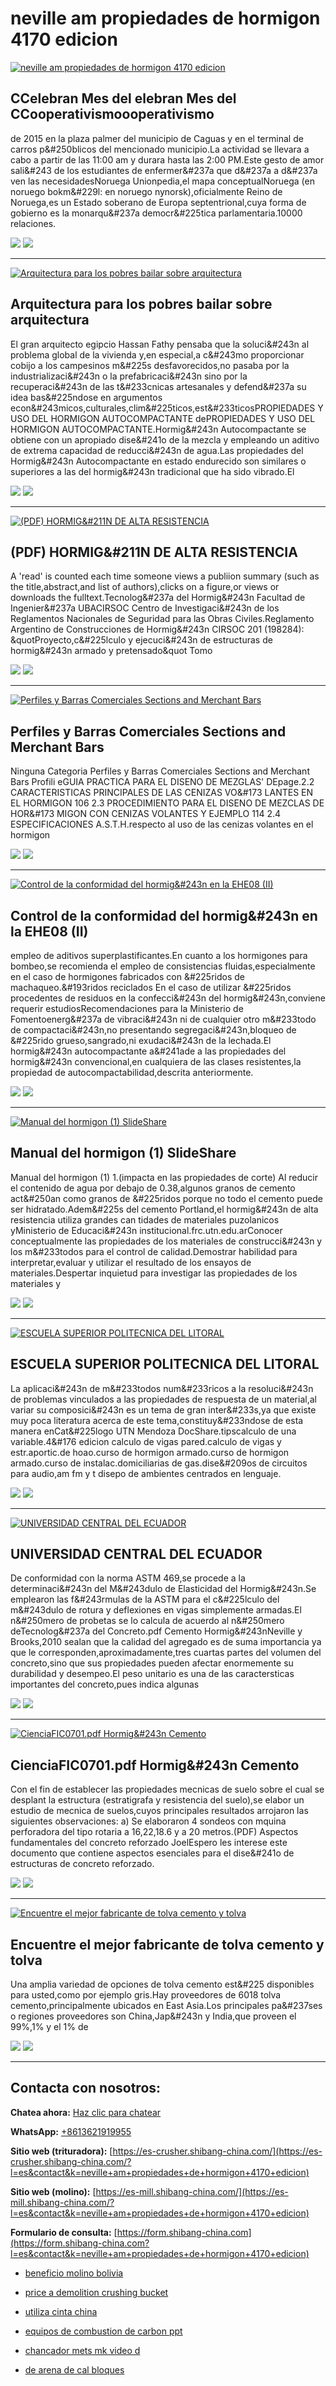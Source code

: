 # neville am propiedades de hormigon 4170 edicion

<a href="https://swt.shibang-china.com/?l=es&img&k=neville+am+propiedades+de+hormigon+4170+edicion" target="_blank">![neville am propiedades de hormigon 4170 edicion](http://static.shibang-china.com/all-800x300/500.jpg)</a>

## CCelebran Mes del elebran Mes del CCooperativismoooperativismo
de 2015 en la plaza palmer del municipio de Caguas y en el terminal de carros p&#250blicos del mencionado municipio.La actividad se llevara a cabo a partir de las 11:00 am y durara hasta las 2:00 PM.Este gesto de amor sali&#243 de los estudiantes de enfermer&#237a que d&#237a a d&#237a ven las necesidadesNoruega Unionpedia,el mapa conceptualNoruega (en noruego bokm&#229l: en noruego nynorsk),oficialmente Reino de Noruega,es un Estado soberano de Europa septentrional,cuya forma de gobierno es la monarqu&#237a democr&#225tica parlamentaria.10000 relaciones.


<a href="https://whatsapp.shibangsoft.com/WhatsApp.php" target="_blank" title="WhatsApp">![](http://static.shibang-china.com/icon/whatsapp.png)</a> <a href="https://swt.shibang-china.com/?l=es&icon&k=neville+am+propiedades+de+hormigon+4170+edicion" target="_blank">![](http://static.shibang-china.com/icon/chat-es.png)</a>

---

<a href="https://swt.shibang-china.com/?l=es&img&k=neville+am+propiedades+de+hormigon+4170+edicion" target="_blank">![Arquitectura para los pobres bailar sobre arquitectura](http://static.shibang-china.com/all-800x300/1047.jpg)</a>

## Arquitectura para los pobres bailar sobre arquitectura
El gran arquitecto egipcio Hassan Fathy pensaba que la soluci&#243n al problema global de la vivienda y,en especial,a c&#243mo proporcionar cobijo a los campesinos m&#225s desfavorecidos,no pasaba por la industrializaci&#243n o la prefabricaci&#243n sino por la recuperaci&#243n de las t&#233cnicas artesanales y defend&#237a su idea bas&#225ndose en argumentos econ&#243micos,culturales,clim&#225ticos,est&#233ticosPROPIEDADES Y USO DEL HORMIGON AUTOCOMPACTANTE dePROPIEDADES Y USO DEL HORMIGON AUTOCOMPACTANTE.Hormig&#243n Autocompactante se obtiene con un apropiado dise&#241o de la mezcla y empleando un aditivo de extrema capacidad de reducci&#243n de agua.Las propiedades del Hormig&#243n Autocompactante en estado endurecido son similares o superiores a las del hormig&#243n tradicional que ha sido vibrado.El


<a href="https://whatsapp.shibangsoft.com/WhatsApp.php" target="_blank" title="WhatsApp">![](http://static.shibang-china.com/icon/whatsapp.png)</a> <a href="https://swt.shibang-china.com/?l=es&icon&k=neville+am+propiedades+de+hormigon+4170+edicion" target="_blank">![](http://static.shibang-china.com/icon/chat-es.png)</a>

---

<a href="https://swt.shibang-china.com/?l=es&img&k=neville+am+propiedades+de+hormigon+4170+edicion" target="_blank">![(PDF) HORMIG&#211N DE ALTA RESISTENCIA](http://static.shibang-china.com/all-800x300/1353.jpg)</a>

## (PDF) HORMIG&#211N DE ALTA RESISTENCIA
A 'read' is counted each time someone views a publiion summary (such as the title,abstract,and list of authors),clicks on a figure,or views or downloads the fulltext.Tecnolog&#237a del Hormig&#243n Facultad de Ingenier&#237a UBACIRSOC Centro de Investigaci&#243n de los Reglamentos Nacionales de Seguridad para las Obras Civiles.Reglamento Argentino de Construcciones de Hormig&#243n CIRSOC 201 (198284): &quotProyecto,c&#225lculo y ejecuci&#243n de estructuras de hormig&#243n armado y pretensado&quot Tomo


<a href="https://whatsapp.shibangsoft.com/WhatsApp.php" target="_blank" title="WhatsApp">![](http://static.shibang-china.com/icon/whatsapp.png)</a> <a href="https://swt.shibang-china.com/?l=es&icon&k=neville+am+propiedades+de+hormigon+4170+edicion" target="_blank">![](http://static.shibang-china.com/icon/chat-es.png)</a>

---

<a href="https://swt.shibang-china.com/?l=es&img&k=neville+am+propiedades+de+hormigon+4170+edicion" target="_blank">![Perfiles y Barras Comerciales Sections and Merchant Bars](http://static.shibang-china.com/all-800x300/1420.jpg)</a>

## Perfiles y Barras Comerciales Sections and Merchant Bars
Ninguna Categoria Perfiles y Barras Comerciales Sections and Merchant Bars Profili eGUIA PRACTICA PARA EL DISENO DE MEZGLAS' DEpage.2.2 CARACTERISTICAS PRINCIPALES DE LAS CENIZAS VO&#173 LANTES EN EL HORMIGON 106 2.3 PROCEDIMIENTO PARA EL DISENO DE MEZCLAS DE HOR&#173 MIGON CON CENIZAS VOLANTES Y EJEMPLO 114 2.4 ESPECIFICACIONES A.S.T.H.respecto al uso de las cenizas volantes en el hormigon


<a href="https://whatsapp.shibangsoft.com/WhatsApp.php" target="_blank" title="WhatsApp">![](http://static.shibang-china.com/icon/whatsapp.png)</a> <a href="https://swt.shibang-china.com/?l=es&icon&k=neville+am+propiedades+de+hormigon+4170+edicion" target="_blank">![](http://static.shibang-china.com/icon/chat-es.png)</a>

---

<a href="https://swt.shibang-china.com/?l=es&img&k=neville+am+propiedades+de+hormigon+4170+edicion" target="_blank">![Control de la conformidad del hormig&#243n en la EHE08 (II)](http://static.shibang-china.com/all-800x300/196.jpg)</a>

## Control de la conformidad del hormig&#243n en la EHE08 (II)
empleo de aditivos superplastificantes.En cuanto a los hormigones para bombeo,se recomienda el empleo de consistencias fluidas,especialmente en el caso de hormigones fabricados con &#225ridos de machaqueo.&#193ridos reciclados En el caso de utilizar &#225ridos procedentes de residuos en la confecci&#243n del hormig&#243n,conviene requerir estudiosRecomendaciones para la Ministerio de Fomentoenerg&#237a de vibraci&#243n ni de cualquier otro m&#233todo de compactaci&#243n,no presentando segregaci&#243n,bloqueo de &#225rido grueso,sangrado,ni exudaci&#243n de la lechada.El hormig&#243n autocompactante a&#241ade a las propiedades del hormig&#243n convencional,en cualquiera de las clases resistentes,la propiedad de autocompactabilidad,descrita anteriormente.


<a href="https://whatsapp.shibangsoft.com/WhatsApp.php" target="_blank" title="WhatsApp">![](http://static.shibang-china.com/icon/whatsapp.png)</a> <a href="https://swt.shibang-china.com/?l=es&icon&k=neville+am+propiedades+de+hormigon+4170+edicion" target="_blank">![](http://static.shibang-china.com/icon/chat-es.png)</a>

---

<a href="https://swt.shibang-china.com/?l=es&img&k=neville+am+propiedades+de+hormigon+4170+edicion" target="_blank">![Manual del hormigon (1) SlideShare](http://static.shibang-china.com/all-800x300/707.jpg)</a>

## Manual del hormigon (1) SlideShare
Manual del hormigon (1) 1.(impacta en las propiedades de corte) Al reducir el contenido de agua por debajo de 0.38,algunos granos de cemento act&#250an como granos de &#225ridos porque no todo el cemento puede ser hidratado.Adem&#225s del cemento Portland,el hormig&#243n de alta resistencia utiliza grandes can tidades de materiales puzolanicos yMinisterio de Educaci&#243n institucional.frc.utn.edu.arConocer conceptualmente las propiedades de los materiales de construcci&#243n y los m&#233todos para el control de calidad.Demostrar habilidad para interpretar,evaluar y utilizar el resultado de los ensayos de materiales.Despertar inquietud para investigar las propiedades de los materiales y


<a href="https://whatsapp.shibangsoft.com/WhatsApp.php" target="_blank" title="WhatsApp">![](http://static.shibang-china.com/icon/whatsapp.png)</a> <a href="https://swt.shibang-china.com/?l=es&icon&k=neville+am+propiedades+de+hormigon+4170+edicion" target="_blank">![](http://static.shibang-china.com/icon/chat-es.png)</a>

---

<a href="https://swt.shibang-china.com/?l=es&img&k=neville+am+propiedades+de+hormigon+4170+edicion" target="_blank">![ESCUELA SUPERIOR POLITECNICA DEL LITORAL](http://static.shibang-china.com/all-800x300/1069.jpg)</a>

## ESCUELA SUPERIOR POLITECNICA DEL LITORAL
La aplicaci&#243n de m&#233todos num&#233ricos a la resoluci&#243n de problemas vinculados a las propiedades de respuesta de un material,al variar su composici&#243n es un tema de gran inter&#233s,ya que existe muy poca literatura acerca de este tema,constituy&#233ndose de esta manera enCat&#225logo UTN Mendoza DocShare.tipscalculo de una variable.4&#176 edicion calculo de vigas pared.calculo de vigas y estr.aportic.de hoao.curso de hormigon armado.curso de hormigon armado.curso de instalac.domiciliarias de gas.dise&#209os de circuitos para audio,am fm y t disepo de ambientes centrados en lenguaje.


<a href="https://whatsapp.shibangsoft.com/WhatsApp.php" target="_blank" title="WhatsApp">![](http://static.shibang-china.com/icon/whatsapp.png)</a> <a href="https://swt.shibang-china.com/?l=es&icon&k=neville+am+propiedades+de+hormigon+4170+edicion" target="_blank">![](http://static.shibang-china.com/icon/chat-es.png)</a>

---

<a href="https://swt.shibang-china.com/?l=es&img&k=neville+am+propiedades+de+hormigon+4170+edicion" target="_blank">![UNIVERSIDAD CENTRAL DEL ECUADOR](http://static.shibang-china.com/all-800x300/389.jpg)</a>

## UNIVERSIDAD CENTRAL DEL ECUADOR
De conformidad con la norma ASTM 469,se procede a la determinaci&#243n del M&#243dulo de Elasticidad del Hormig&#243n.Se emplearon las f&#243rmulas de la ASTM para el c&#225lculo del m&#243dulo de rotura y deflexiones en vigas simplemente armadas.El n&#250mero de probetas se lo calcula de acuerdo al n&#250mero deTecnolog&#237a del Concreto.pdf Cemento Hormig&#243nNeville y Brooks,2010 sealan que la calidad del agregado es de suma importancia ya que le corresponden,aproximadamente,tres cuartas partes del volumen del concreto,sino que sus propiedades pueden afectar enormemente su durabilidad y desempeo.El peso unitario es una de las caractersticas importantes del concreto,pues indica algunas


<a href="https://whatsapp.shibangsoft.com/WhatsApp.php" target="_blank" title="WhatsApp">![](http://static.shibang-china.com/icon/whatsapp.png)</a> <a href="https://swt.shibang-china.com/?l=es&icon&k=neville+am+propiedades+de+hormigon+4170+edicion" target="_blank">![](http://static.shibang-china.com/icon/chat-es.png)</a>

---

<a href="https://swt.shibang-china.com/?l=es&img&k=neville+am+propiedades+de+hormigon+4170+edicion" target="_blank">![CienciaFIC0701.pdf Hormig&#243n Cemento](http://static.shibang-china.com/all-800x300/716.jpg)</a>

## CienciaFIC0701.pdf Hormig&#243n Cemento
Con el fin de establecer las propiedades mecnicas de suelo sobre el cual se desplant la estructura (estratigrafa y resistencia del suelo),se elabor un estudio de mecnica de suelos,cuyos principales resultados arrojaron las siguientes observaciones: a) Se elaboraron 4 sondeos con mquina perforadora del tipo rotaria a 16,22,18.6 y a 20 metros.(PDF) Aspectos fundamentales del concreto reforzado JoelEspero les interese este documento que contiene aspectos esenciales para el dise&#241o de estructuras de concreto reforzado.


<a href="https://whatsapp.shibangsoft.com/WhatsApp.php" target="_blank" title="WhatsApp">![](http://static.shibang-china.com/icon/whatsapp.png)</a> <a href="https://swt.shibang-china.com/?l=es&icon&k=neville+am+propiedades+de+hormigon+4170+edicion" target="_blank">![](http://static.shibang-china.com/icon/chat-es.png)</a>

---

<a href="https://swt.shibang-china.com/?l=es&img&k=neville+am+propiedades+de+hormigon+4170+edicion" target="_blank">![Encuentre el mejor fabricante de tolva cemento y tolva](http://static.shibang-china.com/all-800x300/63.jpg)</a>

## Encuentre el mejor fabricante de tolva cemento y tolva
Una amplia variedad de opciones de tolva cemento est&#225 disponibles para usted,como por ejemplo gris.Hay proveedores de 6018 tolva cemento,principalmente ubicados en East Asia.Los principales pa&#237ses o regiones proveedores son China,Jap&#243n y India,que proveen el 99%,1% y el 1% de

<a href="https://whatsapp.shibangsoft.com/WhatsApp.php" target="_blank" title="WhatsApp">![](http://static.shibang-china.com/icon/whatsapp.png)</a> <a href="https://swt.shibang-china.com/?l=es&icon&k=neville+am+propiedades+de+hormigon+4170+edicion" target="_blank">![](http://static.shibang-china.com/icon/chat-es.png)</a>

---
## Contacta con nosotros:

**Chatea ahora:** [Haz clic para chatear](https://swt.shibang-china.com?l=es&contact&k=neville+am+propiedades+de+hormigon+4170+edicion)

**WhatsApp:**  [+8613621919955](https://whatsapp.shibangsoft.com/WhatsApp.php)

**Sitio web (trituradora):** [https://es-crusher.shibang-china.com/](https://es-crusher.shibang-china.com/?l=es&contact&k=neville+am+propiedades+de+hormigon+4170+edicion)

**Sitio web (molino):** [https://es-mill.shibang-china.com/](https://es-mill.shibang-china.com/?l=es&contact&k=neville+am+propiedades+de+hormigon+4170+edicion)

**Formulario de consulta:** [https://form.shibang-china.com](https://form.shibang-china.com?l=es&contact&k=neville+am+propiedades+de+hormigon+4170+edicion)

* [beneficio molino bolivia](../80/beneficio%20molino%20bolivia.md)

* [price a demolition crushing bucket](../79/price%20a%20demolition%20crushing%20bucket.md)

* [utiliza cinta china](../72/utiliza%20cinta%20china.md)

* [equipos de combustion de carbon ppt](../66/equipos%20de%20combustion%20de%20carbon%20ppt.md)

* [chancador mets mk video d](../76/chancador%20mets%20mk%20video%20d.md)

* [de arena de cal bloques](../77/de%20arena%20de%20cal%20bloques.md)